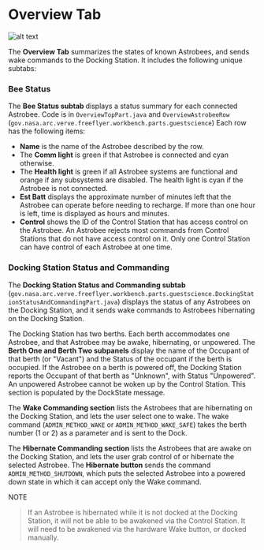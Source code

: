 # Overview Tab

![alt text](https://github.com/nasa/astrobee_gds/blob/master/gov.nasa.arc.ff.ocu/helpfiles/Figure1.PNG
"Overview Tab")

The <b>Overview Tab</b> summarizes the states of known Astrobees, and sends wake commands to the Docking Station.
It includes the following unique subtabs:


### Bee Status

The <b>Bee Status subtab </b> displays a status summary
for each connected Astrobee. Code is in `OverviewTopPart.java` and `OverviewAstrobeeRow`
 (`gov.nasa.arc.verve.freeflyer.workbench.parts.guestscience`)
  Each row has the following items:

*  <b> Name</b> is the name of the Astrobee described by the row.
* The <b> Comm light</b> is green if that Astrobee is connected and cyan otherwise.
* The <b>Health light</b> is green if all Astrobee systems are functional and orange
if any subsystems are disabled. The health light is cyan if the Astrobee is not connected.
* <b>Est Batt</b> displays the approximate number of minutes left 
that the Astrobee can operate before needing to recharge. 
If more than one hour is left, time is displayed as hours and minutes.
* <b>Control</b> shows the ID of the Control Station that has access control on the Astrobee.
An Astrobee
rejects most commands from Control Stations that do not have access control on it.
 Only one Control Station can have control of each Astrobee at one time.


### Docking Station Status and Commanding </h3>


The <b>Docking Station Status and Commanding subtab </b> 
(`gov.nasa.arc.verve.freeflyer.workbench.parts.guestscience.DockingStationStatusAndCommandingPart.java`) 
displays the status of any Astrobees on the Docking Station, and it sends wake commands to Astrobees hibernating
on the Docking Station.

The Docking Station has two berths. Each berth accommodates one
Astrobee, and that Astrobee may be awake, hibernating, or unpowered. The <b>Berth One and Berth Two subpanels</b> 
display the name of the Occupant of that berth (or "Vacant") and the Status of the occupant if the berth is occupied.
 If the Astrobee on a berth is powered off, the Docking Station 
reports the Occupant of that berth as "Unknown", with Status "Unpowered". An unpowered Astrobee cannot be woken
 up by the Control Station. This section is populated by the DockState message.

The <b>Wake Commanding section</b>  lists the Astrobees that are hibernating on the Docking Station,
and lets the user select one to wake. The wake command (`ADMIN_METHOD_WAKE` or `ADMIN_METHOD_WAKE_SAFE`) takes the berth
number (1 or 2) as a parameter and is sent to the Dock.

The <b>Hibernate Commanding section</b> lists the Astrobees that are awake on the Docking Station,
and lets the user grab control of or hibernate the selected Astrobee. The <b> Hibernate button </b> sends the command
`ADMIN_METHOD_SHUTDOWN`, which puts the selected Astrobee into a powered down state in which it can accept only 
the Wake command. 


NOTE<br>
> If an Astrobee is hibernated while it is not docked at the Docking Station, it will not be 
able to be awakened via the Control Station. It will need to be awakened via the hardware Wake button,
 or docked manually.




